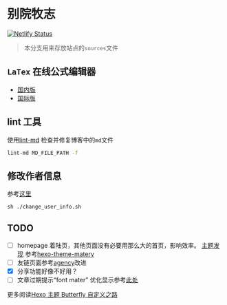 # 别院牧志

[![Netlify Status](https://api.netlify.com/api/v1/badges/88e1a8bd-d248-4658-8373-0ff1b81442c1/deploy-status)](https://app.netlify.com/sites/santu/deploys)

> 本分支用来存放站点的`sources`文件

## `LaTex` 在线公式编辑器

- [国内版](http://latex.91maths.com/)
- [国际版](http://latex.codecogs.com/eqneditor/editor.php)

## lint 工具

使用[lint-md](https://github.com/hustcc/lint-md) 检查并修复博客中的`md`文件
```bash
lint-md MD_FILE_PATH -f
```

## 修改作者信息
参考[这里](https://stackoverflow.com/questions/750172/how-to-change-the-author-and-committer-name-and-e-mail-of-multiple-commits-in-gi)     
```shell
sh ./change_user_info.sh
```

## TODO
 - [ ] homepage 着陆页，其他页面没有必要用那么大的首页，影响效率。
   [主题发现](https://www.zhihu.com/question/24422335/answer/853599441) 
   参考[hexo-theme-matery](http://ghang.top/) 
 - [ ] 友链页面参考[agency](https://startbootstrap.com/themes/agency/)改进
 - [x] 分享功能好像不好用？
 - [ ] 文章过期提示“font mater”
    优化显示参考[此处](https://docs.netlify.com/configure-builds/common-configurations/#javascript-spas)
    
  更多阅读[Hexo 主题 Butterfly 自定义之路](https://www.masantu.com/blog/2020-01-06/customize-hexo-theme-Butterfly/)
 
